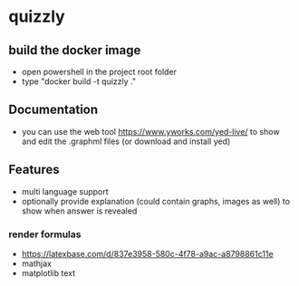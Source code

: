 # quizzly
## build the docker image
- open powershell in the project root folder 
- type "docker build -t quizzly ."

## Documentation
- you can use the web tool https://www.yworks.com/yed-live/ to show and edit the .graphml files (or download and install yed)

## Features
- multi language support
- optionally provide explanation (could contain graphs, images as well) to show when answer is revealed

### render formulas
- https://latexbase.com/d/837e3958-580c-4f78-a9ac-a8798861c11e
- mathjax
- matplotlib text